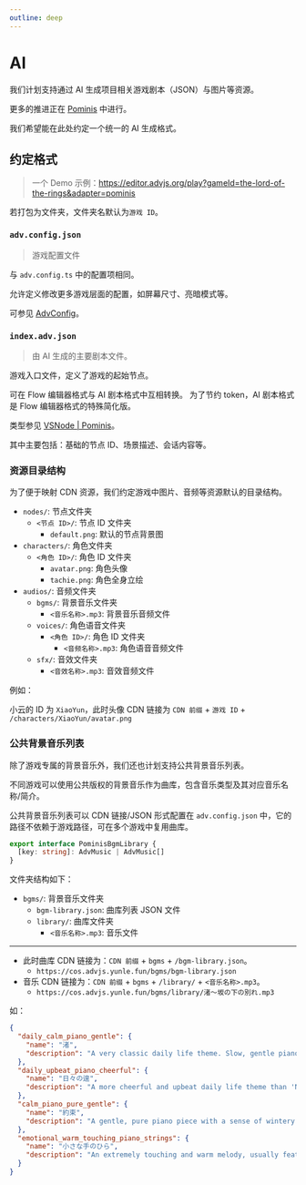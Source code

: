 ```yaml
---
outline: deep
---
```


# AI

我们计划支持通过 AI 生成项目相关游戏剧本（JSON）与图片等资源。

更多的推进正在 [Pominis](https://www.pominis.com/) 中进行。

我们希望能在此处约定一个统一的 AI 生成格式。

## 约定格式

> 一个 Demo 示例：<https://editor.advjs.org/play?gameId=the-lord-of-the-rings&adapter=pominis>

若打包为文件夹，文件夹名默认为`游戏 ID`。

### `adv.config.json`

> 游戏配置文件

与 `adv.config.ts` 中的配置项相同。

允许定义修改更多游戏层面的配置，如屏幕尺寸、亮暗模式等。

可参见 [AdvConfig](/api/@advjs/types/interfaces/AdvConfig)。

### `index.adv.json`

> 由 AI 生成的主要剧本文件。

游戏入口文件，定义了游戏的起始节点。

可在 Flow 编辑器格式与 AI 剧本格式中互相转换。
为了节约 token，AI 剧本格式是 Flow 编辑器格式的特殊简化版。

类型参见 [VSNode | Pominis](/api/plugins/plugin-pominis/interfaces/VSNode)。

其中主要包括：基础的节点 ID、场景描述、会话内容等。

### 资源目录结构

为了便于映射 CDN 资源，我们约定游戏中图片、音频等资源默认的目录结构。

- `nodes/`: 节点文件夹
  - `<节点 ID>/`: 节点 ID 文件夹
    - `default.png`: 默认的节点背景图
- `characters/`: 角色文件夹
  - `<角色 ID>/`: 角色 ID 文件夹
    - `avatar.png`: 角色头像
    - `tachie.png`: 角色全身立绘
- `audios/`: 音频文件夹
  - `bgms/`: 背景音乐文件夹
    - `<音乐名称>.mp3`: 背景音乐音频文件
  - `voices/`: 角色语音文件夹
    - `<角色 ID>/`: 角色 ID 文件夹
      - `<音频名称>.mp3`: 角色语音音频文件
  - `sfx/`: 音效文件夹
    - `<音效名称>.mp3`: 音效音频文件

例如：

小云的 ID 为 `XiaoYun`，此时头像 CDN 链接为 `CDN 前缀` + `游戏 ID` + `/characters/XiaoYun/avatar.png`

### 公共背景音乐列表

除了游戏专属的背景音乐外，我们还也计划支持公共背景音乐列表。

不同游戏可以使用公共版权的背景音乐作为曲库，包含音乐类型及其对应音乐名称/简介。

公共背景音乐列表可以 CDN 链接/JSON 形式配置在 `adv.config.json` 中，它的路径不依赖于游戏路径，可在多个游戏中复用曲库。

```ts
export interface PominisBgmLibrary {
  [key: string]: AdvMusic | AdvMusic[]
}
```

文件夹结构如下：

- `bgms/`: 背景音乐文件夹
  - `bgm-library.json`: 曲库列表 JSON 文件
  - `library/`: 曲库文件夹
    - `<音乐名称>.mp3`: 音乐文件

---

- 此时曲库 CDN 链接为：`CDN 前缀` + `bgms` + `/bgm-library.json`。
  - `https://cos.advjs.yunle.fun/bgms/bgm-library.json`
- 音乐 CDN 链接为：`CDN 前缀` + `bgms` + `/library/` + `<音乐名称>.mp3`。
  - `https://cos.advjs.yunle.fun/bgms/library/渚～坂の下の別れ.mp3`

如：

```json
{
  "daily_calm_piano_gentle": {
    "name": "渚",
    "description": "A very classic daily life theme. Slow, gentle piano melody with warmth and a subtle touch of melancholy. Perfect for peaceful school scenes, casual chats, quiet afternoons, or introducing the character Nagisa. Creates a comforting, serene atmosphere."
  },
  "daily_upbeat_piano_cheerful": {
    "name": "日々の遑",
    "description": "A more cheerful and upbeat daily life theme than 'Nagisa'. Faster tempo, lively piano melody with light percussion. Suitable for energetic mornings, school breaks, lighthearted club activities. Conveys sunshine and carefree feelings."
  },
  "calm_piano_pure_gentle": {
    "name": "約束",
    "description": "A gentle, pure piano piece with a sense of wintery clarity. Simple, touching melody suitable for quiet, warm moments between two people, a character's inner peace, or as a prelude to slightly melancholic memories. Creates a pure, tranquil atmosphere."
  },
  "emotional_warm_touching_piano_strings": {
    "name": "小さな手のひら",
    "description": "An extremely touching and warm melody, usually featuring piano and strings. Expresses deep familial love, romance, or friendship, filled with healing and redemption. Use for highly emotional heartwarming moments, relationship breakthroughs, successful confessions, or reunions."
  }
}
```
